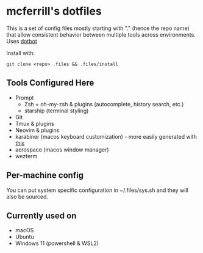 # mcferrill's dotfiles

This is a set of config files mostly starting with "." (hence the repo name)
that allow consistent behavior between multiple tools across environments. Uses [dotbot](https://github.com/anishathalye/dotbot)

Install with:

    git clone <repo> .files && .files/install

## Tools Configured Here

* Prompt
  * Zsh + oh-my-zsh & plugins (autocomplete, history search, etc.)
  * starship (terminal styling)
* Git
* Tmux & plugins
* Neovim & plugins
* karabiner (macos keyboard customization) - more easily generated with [this](https://github.com/mxstbr/karabiner)
* aerospace (macos window manager)
* wezterm

## Per-machine config

You can put system specific configuration in ~/.files/sys.sh and they will also be sourced.

## Currently used on

* macOS
* Ubuntu
* Windows 11 (powershell & WSL2)
